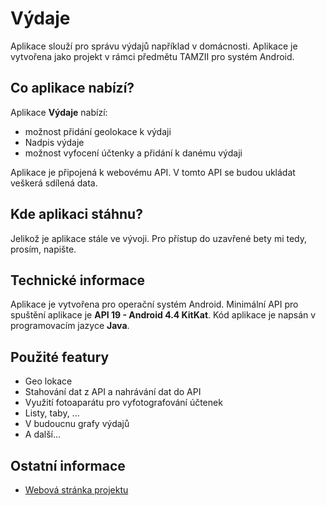 # Výdaje
Aplikace slouží pro správu výdajů například v domácnosti. Aplikace je vytvořena jako projekt v rámci předmětu TAMZII pro systém Android.

## Co aplikace nabízí?
Aplikace **Výdaje** nabízí:

- možnost přidání geolokace k výdaji
- Nadpis výdaje
- možnost vyfocení účtenky a přidání k danému výdaji

Aplikace je připojená k webovému API. V tomto API se budou ukládat veškerá sdílená data.

## Kde aplikaci stáhnu?
Jelikož je aplikace stále ve vývoji. Pro přístup do uzavřené bety mi tedy, prosím, napište.

## Technické informace
Aplikace je vytvořena pro operační systém Android. Minimální API pro spuštění aplikace je **API 19 - Android 4.4 KitKat**. 
Kód aplikace je napsán v programovacím jazyce **Java**. 

## Použité featury
 - Geo lokace
 - Stahování dat z API a nahrávání dat do API
 - Využití fotoaparátu pro vyfotografování účtenek
 - Listy, taby, ...
 - V budoucnu grafy výdajů
 - A další...
 
 ## Ostatní informace
 - [Webová stránka projektu](https://homel.vsb.cz/~sta0445/tamz2/)
 
